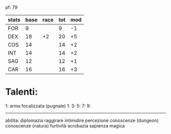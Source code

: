
pf: 79

| stats | base | race | tot | mod |
| ----- | ---- | ---- | --- | --- |
| FOR   | 9    |      | 9   | -1  |
| DEX   | 18   | +2   | 20  | +5  |
| COS   | 14   |      | 14  | +2  |
| INT   | 14   |      | 14  | +2  |
| SAG   | 12   |      | 12  | +1  |
| CAR   | 16   |      | 16  | +3  |

# Talenti:

1: arma focalizzata (pugnale)
1: 
3: 
5: 
7: 
9: 

---

abilita:
diplomazia
raggirare
intimidire
percezione
conoscenze (dungeon)
conoscenze (natura)
furtività
acrobazia
sapienza magica